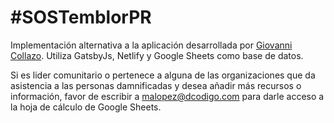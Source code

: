 # #SOSTemblorPR

Implementación alternativa a la aplicación desarrollada por [Giovanni Collazo](https://github.com/gcollazo/sos-sur). Utiliza GatsbyJs, Netlify y Google Sheets como base de datos.

Si es lider comunitario o pertenece a alguna de las organizaciones que da asistencia a las personas damnificadas y desea añadir más recursos o información, favor de escribir a malopez@dcodigo.com para darle acceso a la hoja de cálculo de Google Sheets.
